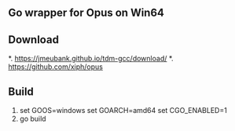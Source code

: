 ## Go wrapper for Opus on Win64

## Download

*. https://jmeubank.github.io/tdm-gcc/download/
*. https://github.com/xiph/opus

## Build
1. set GOOS=windows set GOARCH=amd64 set CGO_ENABLED=1
3. go build